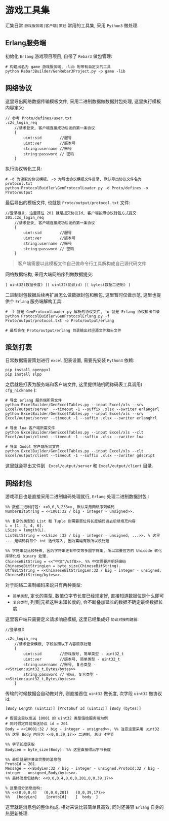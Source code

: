 # 游戏工具集

汇集日常 `游戏服务端|客户端|策划` 常用的工具集, 采用 `Python3` 做处理.

## Erlang服务端

初始化 `Erlang` 游戏项目项目, 自带了 `Rebar3` 做包管理:

```shell
# 构建出名为 game 游戏服务端, -lib 附带有自定义的工具
python Rebar3Builder/GenRebar3Project.py -p game -lib
```

## 网络协议

这里导出网络数据传输模板文件, 采用二进制数据做数据封包处理, 这里执行模板内容定义:

```plain
// 参考 Proto/defines/user.txt
.c2s_login_req
	//请求登录, 客户端连接成功后发的第一条协议
	{
		uint:sid 		//服号
		uint:ver 		//版本号
		string:username //账号
		string:password // 密码
	}
```

执行协议转化工具:

```shell
# -d 为读取的协议模板, -o 为导出协议模板文件目录, 默认导出协议文件名为 protocol.txt
python ProtocolBuidler\GenProtocolLoader.py -d Proto/defines -o Proto/output
```

最后导出的模板文件, 也就是 `Proto/output/protocol.txt` 文件:

```plain
//登录相关, 这里首位 201 就是提交协议Id, 客户端按照协议封包方式提交
201.c2s_login_req
	//请求登录, 客户端连接成功后发的第一条协议
	{
		uint:sid 		//服号
		uint:ver 		//版本号
		string:username //账号
		string:password // 密码
	}
```

> 客户端需要以此模板文件自己做命令行工具解构成自己源代码文件

网络数据结构, 采用大端网络序列做数据提交:

```plain
[ uint32(数据长度) ][ uint32(协议id) ][ bytes(数据二进制) ]
```

二进制封包数据后续再扩展怎么做数据封包和解包, 这里暂时仅做示范, 这里也提供个 `Erlang` 服务端解构工具:

```shell
# -f 就是 GenProtocolLoader.py 解析的协议文件, -o 就是 Erlang 协议输出目录
python ProtocolBuidler\GenProtocolErlang.py -f Proto/output/protocol.txt -o Proto/output/erlang

# 最后会在 Proto/output/erlang 目录输出对应源文件和头文件
```

## 策划打表

日常数据需要策划进行 `excel` 配表设置, 需要先安装 `Python3` 依赖:

```shell
pip install openpyxl
pip install slpp
```

之后就是打表为服务端和客户端文件, 这里提供随机昵称码表工具调用( `cfg_nickname` ):

```shell
# 导出 erlang 服务端所需文件
python ExcelBuilder/GenExcelTables.py --input Excel/xls --srv Excel/output/server  --timeout -1 --suffix .xlsx --swriter erlangerl
python ExcelBuilder/GenExcelTables.py --input Excel/xls --srv Excel/output/server --timeout -1 --suffix .xlsx --swriter erlanghrl

# 导出 lua 客户端所需文件
python ExcelBuilder/GenExcelTables.py --input Excel/xls --clt Excel/output/client --timeout -1 --suffix .xlsx --cwriter lua

# 导出 Godot 客户端所需文件
python ExcelBuilder/GenExcelTables.py --input Excel/xls --clt Excel/output/client --timeout -1 --suffix .xlsx --cwriter gdscript
```

这里就会导出文件到 ` Excel/output/server` 和 `Excel/output/client` 目录.

## 网络封包

游戏项目也是直接采用二进制编码处理就行, `Erlang` 处理二进制数据封包 :

```plain
%% 数值二进制打包: <<0,0,3,233>>, 默认采用网络序列编码
NumberBitString = <<1001:32 / big - integer - unsigned>>.

%% 复杂的类型如 List 和 Tuple 则需要首位将长度编码进去后续填充内容
L = [1, 3, 4, 6].
LSize = length(L).
ListBitString = <<LSize :32 / big - integer - unsigned, ...>>. % 这里 ... 是编码将每个 int 迭代写入, 因为篇幅有限所以没处理

%% 字符串就比较特殊, 因为字符串还有中文等多国字符集, 所以需要官方的 Unicode 转化库转化成 binary 处理. 
ChineseBitString = <<"中文"/utf8>>. %% 中文需要声明好编码
ChinaeseBitStringLen = byte_size(ChineseBitString).
Utf8BitString = <<ChinaeseBitStringLen:32 / big - integer - unsigned, ChineseBitString/bytes>>.
```

对于网络二进制编码来说只有两种类型:

- `简单类型`, 定长的类型, 数值位字节长度已经规定好, 直接知道数据位是什么即可
- `复合类型`, 列表|元祖这种未知长度的, 会不断叠加延长的数据不确定最终数据长度

这里客户端只需要定义请求响应模板, 这里已经集成好 `协议对接构建器`:

```plain
//登录相关

.c2s_login_req
	//请求登录模板, 字段按照以下内容顺序处理
	{
		uint:sid 		//游戏服号, 简单类型 - uint32_t
		uint:ver 		//版本号, 简单类型 - uint32_t
		string:username //账号, 复合类型 - <<StrLen:uint32_t,Bytes/bytes>>
		string:password // 密码, 复合类型 - <<StrLen:uint32_t,Bytes/bytes>>
	}
```

传输的时候数据会自动做对齐, 则直接首位 `uint32` 做长度, 次字段 `uint32` 做协议id:

```plain
[Body Length (uint32)] [Protobuf Id (uint32)] [Body (bytes)]

# 假设这里以发送 10001 的 uint32 类型值给服务端为例
# 同时假定目前推送协议 id = 201
Body = <<10001:32 / big - integer - unsigned>>. %% 注意这里采用 uint32
%% 这里 Body 内容为 <<0,0,39,17>> 二进制, 总计 4字节

%% 字节长度获取
BodyLen = byte_size(Body). %% 这里直接得出字节长度

%% 最后就是拼凑出完整的消息包
ProtoId = 201.
Message = <<BodyLen:32 / big - integer - unsigned,ProtoId:32 / big - integer - unsigned,Body/bytes>>.
%% 最终消息包结构: <<0,0,0,4,0,0,0,201,0,0,39,17>>

% 这里细分消息结构:
%% <<(0,0,0,4)   (0,0,0,201)   (0,0,39,17)>>
%%   [bodyLen]    [protoId]    [  body  ]  
```

这里就是消息包的整体构成, 相对来说比较简单且高效, 同时还兼容 `Erlang` 自身的热更新处理.





